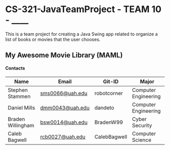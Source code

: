 # CS-321-JavaTeamProject - TEAM 10 - ____

This is a team project for creating a Java Swing app related to organize a list of books or movies that the user chooses.

## My Awesome Movie Library (MAML)

#### Contacts

| Name | Email | Git-ID | Major |
| --- | --- | --- | --- |
| Stephen Stammen | sms0066@uah.edu | robotcorner | Computer Engineering | 
| Daniel Mills | dmm0043@uah.edu | dandeto | Computer Engineering |
| Braden Willingham | bsw0014@uah.edu | BradenW99 | Cyber Security |
| Caleb Bagwell | rcb0027@uah.edu | CalebBagwell | Computer Science |

